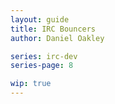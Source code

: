 ```yaml
---
layout: guide
title: IRC Bouncers
author: Daniel Oakley

series: irc-dev
series-page: 8

wip: true
---
```

